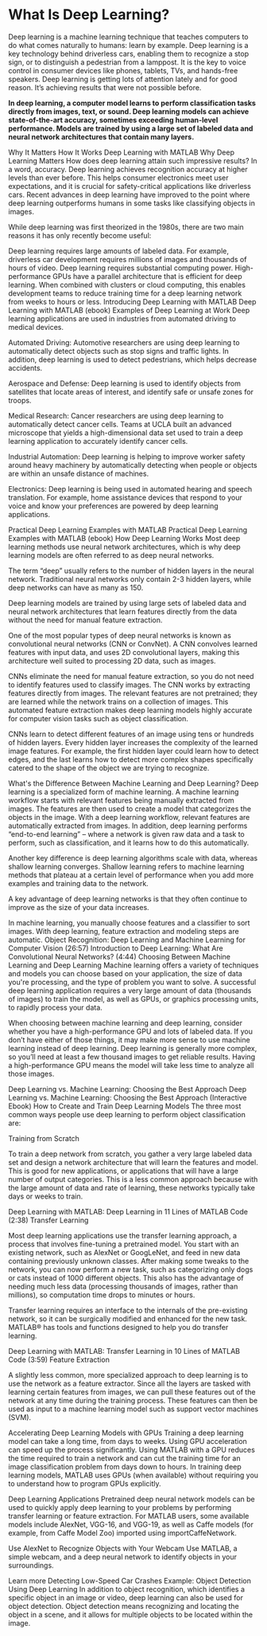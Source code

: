 # What Is Deep Learning?

Deep learning is a machine learning technique that teaches computers to do what comes naturally to humans: learn by example. Deep learning is a key technology behind driverless cars, enabling them to recognize a stop sign, or to distinguish a pedestrian from a lamppost. It is the key to voice control in consumer devices like phones, tablets, TVs, and hands-free speakers. Deep learning is getting lots of attention lately and for good reason. It’s achieving results that were not possible before.

**In deep learning, a computer model learns to perform classification tasks directly from images, text, or sound. Deep learning models can achieve state-of-the-art accuracy, sometimes exceeding human-level performance. Models are trained by using a large set of labeled data and neural network architectures that contain many layers.**

Why It Matters
How It Works
Deep Learning with MATLAB
Why Deep Learning Matters
How does deep learning attain such impressive results?
In a word, accuracy. Deep learning achieves recognition accuracy at higher levels than ever before. This helps consumer electronics meet user expectations, and it is crucial for safety-critical applications like driverless cars. Recent advances in deep learning have improved to the point where deep learning outperforms humans in some tasks like classifying objects in images.

While deep learning was first theorized in the 1980s, there are two main reasons it has only recently become useful:

Deep learning requires large amounts of labeled data. For example, driverless car development requires millions of images and thousands of hours of video.
Deep learning requires substantial computing power. High-performance GPUs have a parallel architecture that is efficient for deep learning. When combined with clusters or cloud computing, this enables development teams to reduce training time for a deep learning network from weeks to hours or less.
Introducing Deep Learning with MATLAB
Deep Learning with MATLAB (ebook)
Examples of Deep Learning at Work
Deep learning applications are used in industries from automated driving to medical devices.

Automated Driving: Automotive researchers are using deep learning to automatically detect objects such as stop signs and traffic lights. In addition, deep learning is used to detect pedestrians, which helps decrease accidents.

Aerospace and Defense: Deep learning is used to identify objects from satellites that locate areas of interest, and identify safe or unsafe zones for troops.

Medical Research: Cancer researchers are using deep learning to automatically detect cancer cells. Teams at UCLA built an advanced microscope that yields a high-dimensional data set used to train a deep learning application to accurately identify cancer cells.

Industrial Automation: Deep learning is helping to improve worker safety around heavy machinery by automatically detecting when people or objects are within an unsafe distance of machines.

Electronics: Deep learning is being used in automated hearing and speech translation. For example, home assistance devices that respond to your voice and know your preferences are powered by deep learning applications.

Practical Deep Learning Examples with MATLAB
Practical Deep Learning Examples with MATLAB (ebook)
How Deep Learning Works
Most deep learning methods use neural network architectures, which is why deep learning models are often referred to as deep neural networks.

The term “deep” usually refers to the number of hidden layers in the neural network. Traditional neural networks only contain 2-3 hidden layers, while deep networks can have as many as 150.

Deep learning models are trained by using large sets of labeled data and neural network architectures that learn features directly from the data without the need for manual feature extraction.

One of the most popular types of deep neural networks is known as convolutional neural networks (CNN or ConvNet). A CNN convolves learned features with input data, and uses 2D convolutional layers, making this architecture well suited to processing 2D data, such as images.

CNNs eliminate the need for manual feature extraction, so you do not need to identify features used to classify images. The CNN works by extracting features directly from images. The relevant features are not pretrained; they are learned while the network trains on a collection of images. This automated feature extraction makes deep learning models highly accurate for computer vision tasks such as object classification.


CNNs learn to detect different features of an image using tens or hundreds of hidden layers. Every hidden layer increases the complexity of the learned image features. For example, the first hidden layer could learn how to detect edges, and the last learns how to detect more complex shapes specifically catered to the shape of the object we are trying to recognize.

What's the Difference Between Machine Learning and Deep Learning?
Deep learning is a specialized form of machine learning. A machine learning workflow starts with relevant features being manually extracted from images. The features are then used to create a model that categorizes the objects in the image. With a deep learning workflow, relevant features are automatically extracted from images. In addition, deep learning performs “end-to-end learning” – where a network is given raw data and a task to perform, such as classification, and it learns how to do this automatically.

Another key difference is deep learning algorithms scale with data, whereas shallow learning converges. Shallow learning refers to machine learning methods that plateau at a certain level of performance when you add more examples and training data to the network.

A key advantage of deep learning networks is that they often continue to improve as the size of your data increases.

In machine learning, you manually choose features and a classifier to sort images. With deep learning, feature extraction and modeling steps are automatic.
Object Recognition: Deep Learning and Machine Learning for Computer Vision (26:57)
Introduction to Deep Learning: What Are Convolutional Neural Networks? (4:44)
Choosing Between Machine Learning and Deep Learning
Machine learning offers a variety of techniques and models you can choose based on your application, the size of data you're processing, and the type of problem you want to solve. A successful deep learning application requires a very large amount of data (thousands of images) to train the model, as well as GPUs, or graphics processing units, to rapidly process your data.

When choosing between machine learning and deep learning, consider whether you have a high-performance GPU and lots of labeled data. If you don’t have either of those things, it may make more sense to use machine learning instead of deep learning. Deep learning is generally more complex, so you’ll need at least a few thousand images to get reliable results. Having a high-performance GPU means the model will take less time to analyze all those images.

Deep Learning vs. Machine Learning: Choosing the Best Approach
Deep Learning vs. Machine Learning: Choosing the Best Approach (Interactive Ebook)
How to Create and Train Deep Learning Models
The three most common ways people use deep learning to perform object classification are:

Training from Scratch

To train a deep network from scratch, you gather a very large labeled data set and design a network architecture that will learn the features and model. This is good for new applications, or applications that will have a large number of output categories. This is a less common approach because with the large amount of data and rate of learning, these networks typically take days or weeks to train.

Deep Learning with MATLAB: Deep Learning in 11 Lines of MATLAB Code (2:38)
Transfer Learning

Most deep learning applications use the transfer learning approach, a process that involves fine-tuning a pretrained model. You start with an existing network, such as AlexNet or GoogLeNet, and feed in new data containing previously unknown classes. After making some tweaks to the network, you can now perform a new task, such as categorizing only dogs or cats instead of 1000 different objects. This also has the advantage of needing much less data (processing thousands of images, rather than millions), so computation time drops to minutes or hours.

Transfer learning requires an interface to the internals of the pre-existing network, so it can be surgically modified and enhanced for the new task. MATLAB® has tools and functions designed to help you do transfer learning.

Deep Learning with MATLAB: Transfer Learning in 10 Lines of MATLAB Code (3:59)
Feature Extraction

A slightly less common, more specialized approach to deep learning is to use the network as a feature extractor. Since all the layers are tasked with learning certain features from images, we can pull these features out of the network at any time during the training process. These features can then be used as input to a machine learning model such as support vector machines (SVM).

Accelerating Deep Learning Models with GPUs
Training a deep learning model can take a long time, from days to weeks. Using GPU acceleration can speed up the process significantly. Using MATLAB with a GPU reduces the time required to train a network and can cut the training time for an image classification problem from days down to hours. In training deep learning models, MATLAB uses GPUs (when available) without requiring you to understand how to program GPUs explicitly.

Deep Learning Applications
Pretrained deep neural network models can be used to quickly apply deep learning to your problems by performing transfer learning or feature extraction. For MATLAB users, some available models include AlexNet, VGG-16, and VGG-19, as well as Caffe models (for example, from Caffe Model Zoo) imported using importCaffeNetwork.


Use AlexNet to Recognize Objects with Your Webcam
Use MATLAB, a simple webcam, and a deep neural network to identify objects in your surroundings.

Learn more
Detecting Low-Speed Car Crashes
Example: Object Detection Using Deep Learning
In addition to object recognition, which identifies a specific object in an image or video, deep learning can also be used for object detection. Object detection means recognizing and locating the object in a scene, and it allows for multiple objects to be located within the image.


